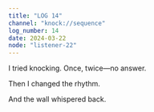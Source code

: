 ```yaml
---
title: "LOG 14"
channel: "knock://sequence"
log_number: 14
date: 2024-03-22
node: "listener-22"
---
```


I tried knocking. Once, twice—no answer.  

Then I changed the rhythm.  

And the wall whispered back.  
